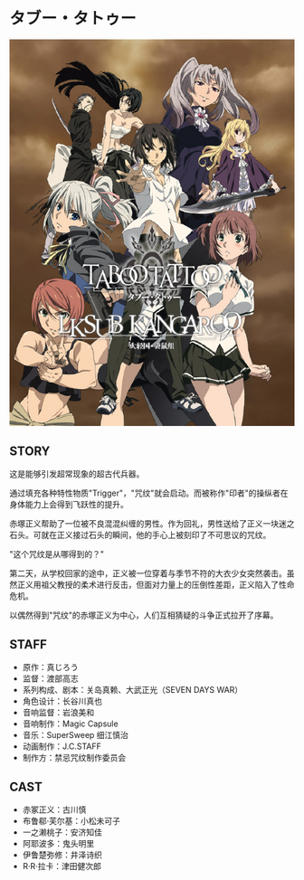 # タブー・タトゥー

![poster](poster.jpg)

## STORY

这是能够引发超常现象的超古代兵器。

通过填充各种特性物质"Trigger"，"咒纹"就会启动。而被称作"印者"的操纵者在身体能力上会得到飞跃性的提升。

赤塚正义帮助了一位被不良混混纠缠的男性。作为回礼，男性送给了正义一块迷之石头。可就在正义接过石头的瞬间，他的手心上被刻印了不可思议的咒纹。

"这个咒纹是从哪得到的？"

第二天，从学校回家的途中，正义被一位穿着与季节不符的大衣少女突然袭击。虽然正义用祖父教授的柔术进行反击，但面对力量上的压倒性差距，正义陷入了性命危机。

以偶然得到"咒纹"的赤塚正义为中心，人们互相猜疑的斗争正式拉开了序幕。

## STAFF

- 原作：真じろう
- 监督：渡部高志
- 系列构成、剧本：关岛真赖、大武正光（SEVEN DAYS WAR）
- 角色设计：长谷川真也
- 音响监督：岩浪美和
- 音响制作：Magic Capsule
- 音乐：SuperSweep 细江慎治
- 动画制作：J.C.STAFF
- 制作方：禁忌咒纹制作委员会

## CAST

- 赤冢正义：古川慎
- 布鲁郗·芙尔基：小松未可子
- 一之濑桃子：安济知佳
- 阿耶波多：鬼头明里
- 伊鲁楚弥修：井泽诗织
- R·R·拉卡：津田健次郎
